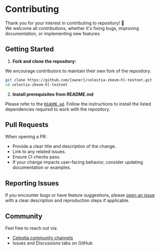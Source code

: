 # Contributing

Thank you for your interest in contributing to repository! 🎉  
We welcome all contributions, whether it's fixing bugs, improving documentation, or implementing new features.

## Getting Started

1. **Fork and clone the repository:**

We encourage contributors to maintain their own fork of the repository. 

   ```bash
   git clone https://github.com/{owner}/celestia-zkevm-hl-testnet.git
   cd celestia-zkevm-hl-testnet
   ```

2. **Install prerequisites from README.md**

Please refer to the [`README.md`](../README.md). Follow the instructions to install the listed dependencies required to work with the repository.

## Pull Requests

When opening a PR:

- Provide a clear title and description of the change.
- Link to any related issues.
- Ensure CI checks pass.
- If your change impacts user-facing behavior, consider updating documentation or examples.

## Reporting Issues

If you encounter bugs or have feature suggestions, please [open an issue](https://github.com/celestiaorg/celestia-zkevm-hl-testnet/issues) with a clear description and reproduction steps if applicable.

## Community

Feel free to reach out via:

- [Celestia community channels](https://celestia.org/community/)
- Issues and Discussions tabs on GitHub
